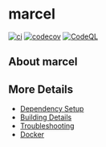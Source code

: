 # marcel

[![ci](https://github.com/Marcelhlal19/marcel/actions/workflows/ci.yml/badge.svg)](https://github.com/Marcelhlal19/marcel/actions/workflows/ci.yml)
[![codecov](https://codecov.io/gh/Marcelhlal19/marcel/branch/main/graph/badge.svg)](https://codecov.io/gh/Marcelhlal19/marcel)
[![CodeQL](https://github.com/Marcelhlal19/marcel/actions/workflows/codeql-analysis.yml/badge.svg)](https://github.com/Marcelhlal19/marcel/actions/workflows/codeql-analysis.yml)

## About marcel



## More Details

 * [Dependency Setup](README_dependencies.md)
 * [Building Details](README_building.md)
 * [Troubleshooting](README_troubleshooting.md)
 * [Docker](README_docker.md)
